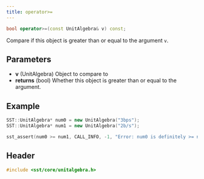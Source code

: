 ```yaml
---
title: operator>=
---
```


```cpp
bool operator>=(const UnitAlgebra& v) const;
```

Compare if this object is greater than or equal to the argument `v`.

## Parameters
* **v** (UnitAlgebra) Object to compare to  
* **returns** (bool) Whether this object is greater than or equal to the argument.

## Example

```cpp
SST::UnitAlgebra* num0 = new UnitAlgebra("3bps");
SST::UnitAlgebra* num1 = new UnitAlgebra("2b/s");

sst_assert(num0 >= num1, CALL_INFO, -1, "Error: num0 is definitely >= num1!!");
```

## Header
```cpp
#include <sst/core/unitalgebra.h>
```
